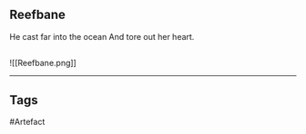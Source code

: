 ## Reefbane
He cast far into the ocean
And tore out her heart.
## 
![[Reefbane.png]]

---
## Tags
#Artefact